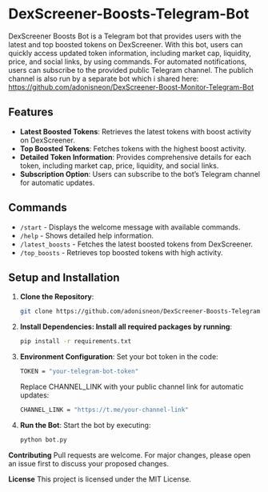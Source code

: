 # DexScreener-Boosts-Telegram-Bot

DexScreener Boosts Bot is a Telegram bot that provides users with the latest and top boosted tokens on DexScreener. With this bot, users can quickly access updated token information, including market cap, liquidity, price, and social links, by using commands. For automated notifications, users can subscribe to the provided public Telegram channel. The publich channel is also run by a separate bot which i shared here: https://github.com/adonisneon/DexScreener-Boost-Monitor-Telegram-Bot

## Features

- **Latest Boosted Tokens**: Retrieves the latest tokens with boost activity on DexScreener.
- **Top Boosted Tokens**: Fetches tokens with the highest boost activity.
- **Detailed Token Information**: Provides comprehensive details for each token, including market cap, price, liquidity, and social links.
- **Subscription Option**: Users can subscribe to the bot’s Telegram channel for automatic updates.

## Commands

- `/start` - Displays the welcome message with available commands.
- `/help` - Shows detailed help information.
- `/latest_boosts` - Fetches the latest boosted tokens from DexScreener.
- `/top_boosts` - Retrieves top boosted tokens with high activity.

## Setup and Installation

1. **Clone the Repository**:
   ```bash
   git clone https://github.com/adonisneon/DexScreener-Boosts-Telegram-Bot
   ```
2. **Install Dependencies: Install all required packages by running**:
    ```bash
    pip install -r requirements.txt
    ```
3. **Environment Configuration**:
   Set your bot token in the code:
   ```bash
   TOKEN = "your-telegram-bot-token"
   ```
   Replace CHANNEL_LINK with your public channel link for automatic updates:
   ```bash
   CHANNEL_LINK = "https://t.me/your-channel-link"
   ```
4. **Run the Bot**: Start the bot by executing:
   ```bash
   python bot.py
   ```
**Contributing**
Pull requests are welcome. For major changes, please open an issue first to discuss your proposed changes.

**License**
This project is licensed under the MIT License.
